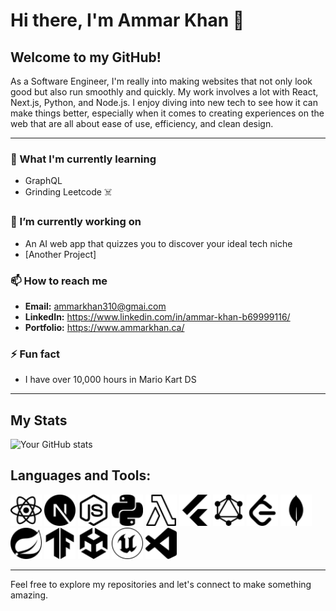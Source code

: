 # Hi there, I'm Ammar Khan 👋

## Welcome to my GitHub! 

As a Software Engineer, I'm really into making websites that not only look good but also run smoothly and quickly. My work involves a lot with React, Next.js, Python, and Node.js. I enjoy diving into new tech to see how it can make things better, especially when it comes to creating experiences on the web that are all about ease of use, efficiency, and clean design.

---

### 🌱 What I'm currently learning
- GraphQL
- Grinding Leetcode ☠️

### 🔭 I’m currently working on
- An AI web app that quizzes you to discover your ideal tech niche
- [Another Project]

### 📫 How to reach me
- **Email:** ammarkhan310@gmai.com
- **LinkedIn:** https://www.linkedin.com/in/ammar-khan-b69999116/
- **Portfolio:** https://www.ammarkhan.ca/

### ⚡ Fun fact
- I have over 10,000 hours in Mario Kart DS

---

## My Stats

![Your GitHub stats](https://github-readme-stats.vercel.app/api?username=ammarkhan310&show_icons=true&theme=radical)

## Languages and Tools:

<code><img height="50" src="https://github.com/ammarkhan310/ammarkhan310/blob/main/Assets/react.svg" alt="React"></code>
<code><img height="50" src="https://github.com/ammarkhan310/ammarkhan310/blob/main/Assets/nextdotjs.svg" alt="NextJs"></code>
<code><img height="50" src="https://github.com/ammarkhan310/ammarkhan310/blob/main/Assets/nodedotjs.svg" alt="NodeJs"></code>
<code><img height="50" src="https://github.com/ammarkhan310/ammarkhan310/blob/main/Assets/python.svg" alt="Python"></code>
<code><img height="50" src="https://github.com/ammarkhan310/ammarkhan310/blob/main/Assets/awslambda.svg" alt="Lambda"></code>
<code><img height="50" src="https://github.com/ammarkhan310/ammarkhan310/blob/main/Assets/flutter.svg" alt="Flutter"></code>
<code><img height="50" src="https://github.com/ammarkhan310/ammarkhan310/blob/main/Assets/graphql.svg" alt="GraphQL"></code>
<code><img height="50" src="https://github.com/ammarkhan310/ammarkhan310/blob/main/Assets/leetcode.svg" alt="LeetCode"></code>
<code><img height="50" src="https://github.com/ammarkhan310/ammarkhan310/blob/main/Assets/mongodb.svg" alt="MongoDB"></code>
<code><img height="50" src="https://github.com/ammarkhan310/ammarkhan310/blob/main/Assets/spring.svg" alt="Spring"></code>
<code><img height="50" src="https://github.com/ammarkhan310/ammarkhan310/blob/main/Assets/tensorflow.svg" alt="TensorFlow"></code>
<code><img height="50" src="https://github.com/ammarkhan310/ammarkhan310/blob/main/Assets/unity.svg" alt="Unity3D"></code>
<code><img height="50" src="https://github.com/ammarkhan310/ammarkhan310/blob/main/Assets/unrealengine.svg" alt="UnrealEngine"></code>
<code><img height="50" src="https://github.com/ammarkhan310/ammarkhan310/blob/main/Assets/visualstudiocode.svg" alt="VSCode"></code>

---

Feel free to explore my repositories and let's connect to make something amazing.

